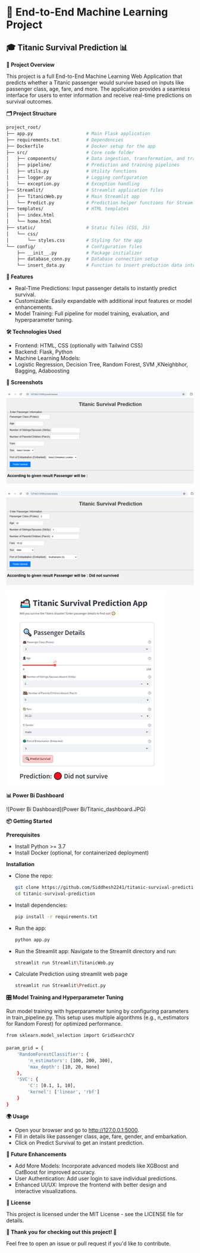 # 🚢 End-to-End Machine Learning Project

## 🎓 Titanic Survival Prediction 📊

**🌟 Project Overview**

This project is a full End-to-End Machine Learning Web Application that predicts whether a Titanic passenger would survive based on inputs like passenger class, age, fare, and more. The application provides a seamless interface for users to enter information and receive real-time predictions on survival outcomes.

**🗂️ Project Structure**
```bash
project_root/
├── app.py                    # Main Flask application
├── requirements.txt          # Dependencies
├── Dockerfile                # Docker setup for the app
├── src/                      # Core code folder
│   ├── components/           # Data ingestion, transformation, and training
│   ├── pipeline/             # Prediction and training pipelines
│   ├── utils.py              # Utility functions
│   ├── logger.py             # Logging configuration
│   └── exception.py          # Exception handling
├── Streamlit/                # Streamlit application files
│   ├── TitanicWeb.py         # Main Streamlit app
│   └── Predict.py            # Prediction helper functions for Streamlit
├── templates/                # HTML templates
│   ├── index.html
│   └── home.html
├── static/                   # Static files (CSS, JS)
│   └── css/
│       └── styles.css        # Styling for the app
└── config/                   # Configuration files
    ├── __init__.py           # Package initializer
    ├── database_conn.py      # Database connection setup
    └── insert_data.py        # Function to insert prediction data into the database
```
**🚀 Features**

* Real-Time Predictions: Input passenger details to instantly predict survival.
* Customizable: Easily expandable with additional input features or model enhancements.
* Model Training: Full pipeline for model training, evaluation, and hyperparameter tuning.

**🛠️ Technologies Used**

* Frontend: HTML, CSS (optionally with Tailwind CSS)
* Backend: Flask, Python
* Machine Learning Models:
* Logistic Regression, Decision Tree, Random Forest, SVM ,KNeighbhor, Bagging, Adaboosting

**📸 Screenshots**

![Home Page Screenshot](Images/Before.png)

![Prediction Page](Images/After.png)

![Streamlit_Prediction](Images/Stream.png)

**📊 Power Bi Dashboard**

![Power Bi Dashboard](Power Bi/Titanic_dashboard.JPG)

**📦 Getting Started**

**Prerequisites**
* Install Python >= 3.7
* Install Docker (optional, for containerized deployment)

**Installation**

* Clone the repo:
   ```bash
   git clone https://github.com/Siddhesh2241/titanic-survival-prediction.git
   cd titanic-survival-prediction
   ```
* Install dependencies:
  ```bash
  pip install -r requirements.txt
  ```
* Run the app:
  ```bash
  python app.py
  ```
* Run the Streamlit app: Navigate to the Streamlit directory and run:
  ```bash
  streamlit run Streamlit\TitanicWeb.py
  ```
* Calculate Prediction using streamlit web page
  ```bash
  streamlit run Streamlit\Predict.py
  ```

**🎛️ Model Training and Hyperparameter Tuning**

Run model training with hyperparameter tuning by configuring parameters in train_pipeline.py. This setup uses multiple algorithms (e.g., n_estimators for Random Forest) for optimized performance.

```bash
from sklearn.model_selection import GridSearchCV

param_grid = {
    'RandomForestClassifier': {
        'n_estimators': [100, 200, 300],
        'max_depth': [10, 20, None]
    },
    'SVC': {
        'C': [0.1, 1, 10],
        'kernel': ['linear', 'rbf']
    }
}

```
**🌍 Usage**

* Open your browser and go to http://127.0.0.1:5000.
* Fill in details like passenger class, age, fare, gender, and embarkation.
* Click on Predict Survival to get an instant prediction.

**🤖 Future Enhancements**

* Add More Models: Incorporate advanced models like XGBoost and CatBoost for improved accuracy.
* User Authentication: Add user login to save individual predictions.
* Enhanced UI/UX: Improve the frontend with better design and interactive visualizations.

**📝 License**

This project is licensed under the MIT License - see the LICENSE file for details.

**🎉 Thank you for checking out this project! 🎉**

Feel free to open an issue or pull request if you'd like to contribute.
